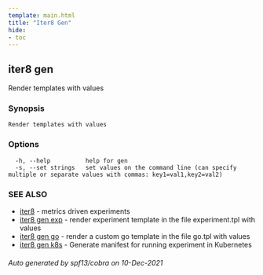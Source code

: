 ```yaml
---
template: main.html
title: "Iter8 Gen"
hide:
- toc
---
```


## iter8 gen

Render templates with values

### Synopsis


	Render templates with values

### Options

```
  -h, --help          help for gen
  -s, --set strings   set values on the command line (can specify multiple or separate values with commas: key1=val1,key2=val2)
```

### SEE ALSO

* [iter8](iter8.md)	 - metrics driven experiments
* [iter8 gen exp](iter8_gen_exp.md)	 - render experiment template in the file experiment.tpl with values
* [iter8 gen go](iter8_gen_go.md)	 - render a custom go template in the file go.tpl with values
* [iter8 gen k8s](iter8_gen_k8s.md)	 - Generate manifest for running experiment in Kubernetes

###### Auto generated by spf13/cobra on 10-Dec-2021
